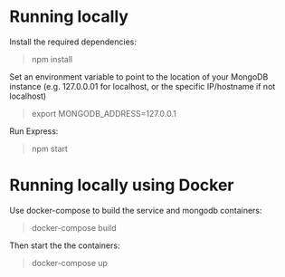 # Running locally

Install the required dependencies:

> npm install

Set an environment variable to point to the location of your MongoDB instance (e.g. 127.0.0.01 for localhost, or the specific IP/hostname if not localhost)

> export MONGODB_ADDRESS=127.0.0.1

Run Express:

> npm start

# Running locally using Docker

Use docker-compose to build the service and mongodb containers:

> docker-compose build

Then start the the containers:

> docker-compose up
